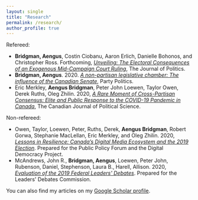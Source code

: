 ```yaml
---
layout: single
title: "Research"
permalink: /research/
author_profile: true
---
```


Refereed:

* **Bridgman, Aengus**, Costin Ciobanu, Aaron Erlich, Danielle Bohonos, and Christopher Ross. Forthcoming, [*Unveiling: The Electoral Consequences of an Exogenous Mid-Campaign Court Ruling*](https://abridgman.ca/files/bridgman_unveiling_2020.pdf), The Journal of Politics.
* **Bridgman, Aengus**. 2020. [*A non-partisan legislative chamber: The influence of the Canadian Senate*](https://doi.org/10.1177/1354068820911345), Party Politics.
* Eric Merkley, **Aengus Bridgman**, Peter John Loewen, Taylor Owen, Derek Ruths, Oleg Zhilin. 2020, [*A Rare Moment of Cross-Partisan Consensus: Elite and Public Response to the COVID-19 Pandemic in Canada*](https://doi.org/10.1017/S0008423920000311), The Canadian Journal of Political Science.

<!--

Strong evidence exists that major campaign-relevant events can have substantial impacts on vote intentions. We know less about how information about such events diffuses and why only some events become salient. We posit that voters often become aware of such exogenous events via a media mechanism. As the salience of the policy issue in the media increases, we argue that, under certain conditions, the media primes the voters to defect from their party and its leader. We investigate these processes by studying an unexpected court ruling during the 2015 Canadian federal election campaign. Based on difference-in-differences and text-as-data approaches, we find that an exogenous court ruling related to immigrant integration led to between a 5 and 11 percentage point decline in the leading party’s support. Beyond modeling how campaign-relevant events become salient through the media, we provide evidence about circumstances where leaders should not expect party loyalty to override crystallized opinions.

Measuring relative legislative influence is notoriously difficult, particularly in bicameral systems where two chambers have similar formal powers. Recent changes to the Canadian legislature offer a unique opportunity to understand how an upper house liberated from party constraints impacts that houses’ legislative influence. I leverage an original panel data set matching lobbyist activity to parliamentarian characteristics and responsibilities and, using a difference-in-differences design, compare Members of Parliament to Senators, both independent and partisan. I find that independent Senators receive disproportionately more attention from lobbyists both after the changes and as the independent composition of the Senate grows. This article offers a time-variant measure by which perceived influence can be evaluated and contributes to the extant literature on intercameral relationships, partisanship, the legislative process, and party discipline and cohesion.

The COVID-19 pandemic has placed nearly unprecedented pressure on policymakers and citizens alike. Effectively containing the pandemic requires a societal consensus. However, a long line of research in political science has told us that polarization tends to occur on highly salient topics because partisans “follow the leader.” We examine the degree of partisan consensus that exists in Canada at the level of political elites and the mass public. We analyze Member of Parliament (MP) Twitter behaviour and show a massive increase in attention to COVID-19 and find no evidence of any MPs from any party downplaying the pandemic. We find no association between Conservative Party vote share and Google search interest in the coronavirus, while survey data show that individual-level partisan differences are small and disappear when controlling for demographics and left-right ideology. Elite and public response to the COVID-19 pandemic can be characterized as a cross-partisan consensus.

  <figure style="width: 300px" class="align-left">
  <img src="{{ site.url }}{{ site.baseurl }}/images/nonpartisan_2020.jpeg" alt="">
</figure> --->

Non-refereed:

* Owen, Taylor, Loewen, Peter, Ruths, Derek, **Aengus Bridgman**, Robert Gorwa, Stephanie MacLellan, Eric Merkley, and Oleg Zhilin. 2020, [*Lessons in Resilience: Canada’s Digital Media Ecosystem and the 2019 Election*](https://ppforum.ca/articles/lessons-in-resilience-canadas-digital-media-ecosystem-and-the-2019-election/). Prepared for the Public Policy Forum and the Digital Democracy Project.
*  McAndrews, John R., **Bridgman, Aengus**, Loewen, Peter John, Rubenson, Daniel, Stephenson, Laura B., Harell, Allison. 2020, [*Evaluation of the 2019 Federal Leaders' Debates*](https://www.debates-debats.ca/en/report/evaluation-2019-federal-leaders-debates/). Prepared for the Leaders' Debates Commission.

You can also find my articles on my [Google Scholar profile](https://scholar.google.ca/citations?user=rxQTZG0AAAAJ).
